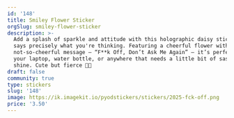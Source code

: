 ```yaml
---
id: '148'
title: Smiley Flower Sticker
orgSlug: smiley-flower-sticker
description: >-
  Add a splash of sparkle and attitude with this holographic daisy sticker that
  says precisely what you're thinking. Featuring a cheerful flower with a
  not-so-cheerful message — “F**k Off, Don’t Ask Me Again” — it’s perfect for
  your laptop, water bottle, or anywhere that needs a little bit of sass and
  shine. Cute but fierce 🌸🔥
draft: false
community: true
type: stickers
slug: '148'
image: https://ik.imagekit.io/pyodstickers/stickers/2025-fck-off.png
price: '3.50'
---
```

